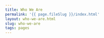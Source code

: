 ```yaml
---
title: Who We Are
permalink: '{{ page.fileSlug }}/index.html'
layout: who-we-are.html
slug: who-we-are
tags: pages
---
```



